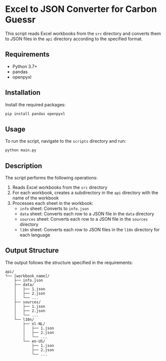 # Excel to JSON Converter for Carbon Guessr

This script reads Excel workbooks from the `src` directory and converts them to JSON files in the `api` directory according to the specified format.

## Requirements

- Python 3.7+
- pandas
- openpyxl

## Installation

Install the required packages:

```bash
pip install pandas openpyxl
```

## Usage

To run the script, navigate to the `scripts` directory and run:

```bash
python main.py
```

## Description

The script performs the following operations:

1. Reads Excel workbooks from the `src` directory
2. For each workbook, creates a subdirectory in the `api` directory with the name of the workbook
3. Processes each sheet in the workbook:
   - `info` sheet: Converts to `info.json`
   - `data` sheet: Converts each row to a JSON file in the `data` directory
   - `sources` sheet: Converts each row to a JSON file in the `sources` directory
   - `l10n` sheet: Converts each row to JSON files in the `l10n` directory for each language

## Output Structure

The output follows the structure specified in the requirements:

```
api/
└── [workbook_name]/
    ├── info.json
    ├── data/
    │   ├── 1.json
    │   ├── 2.json
    │   └── ...
    ├── sources/
    │   ├── 1.json
    │   ├── 2.json
    │   └── ...
    └── l10n/
        ├── nl-NL/
        │   ├── 1.json
        │   ├── 2.json
        │   └── ...
        └── en-US/
            ├── 1.json
            ├── 2.json
            └── ...
```
